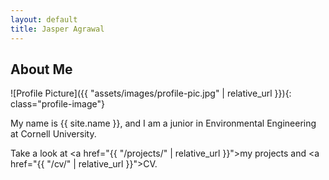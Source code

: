 ```yaml
---
layout: default
title: Jasper Agrawal
---
```


## About Me


![Profile Picture]({{ "assets/images/profile-pic.jpg" | relative_url }}){: class="profile-image"}

 
My name is {{ site.name }}, and I am a junior in Environmental Engineering at Cornell University.

Take a look at <a href="{{ "/projects/" | relative_url }}">my projects</a> and <a href="{{ "/cv/" | relative_url }}">CV</a>.
